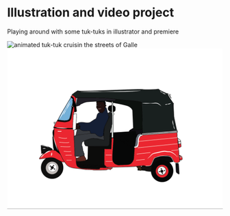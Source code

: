 # Illustration and video project

Playing around with some tuk-tuks in illustrator and premiere

![animated tuk-tuk cruisin the streets of Galle](red_from_the_side/redtuk_400X400.gif)
![red tuk-tuk](red_from_the_side/red_tuk-thumbnail.png)

